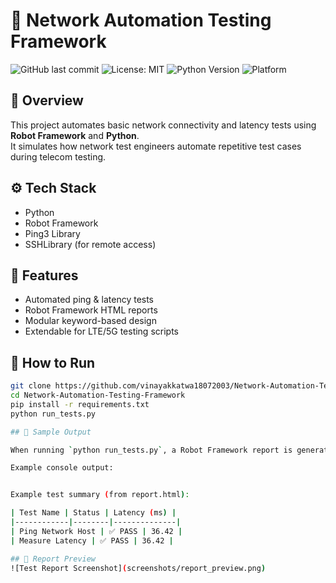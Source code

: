# 🧪 Network Automation Testing Framework

![GitHub last commit](https://img.shields.io/github/last-commit/Vinayak18072003/Network-Automation-Testing-Framework)
![License: MIT](https://img.shields.io/badge/License-MIT-green.svg)
![Python Version](https://img.shields.io/badge/python-3.11-blue)
![Platform](https://img.shields.io/badge/platform-windows%20%7C%20linux-blue)


## 📘 Overview
This project automates basic network connectivity and latency tests using **Robot Framework** and **Python**.  
It simulates how network test engineers automate repetitive test cases during telecom testing.

## ⚙️ Tech Stack
- Python  
- Robot Framework  
- Ping3 Library  
- SSHLibrary (for remote access)

## 🚀 Features
- Automated ping & latency tests  
- Robot Framework HTML reports  
- Modular keyword-based design  
- Extendable for LTE/5G testing scripts  

## 🧩 How to Run
```bash
git clone https://github.com/vinayakkatwa18072003/Network-Automation-Testing-Framework.git
cd Network-Automation-Testing-Framework
pip install -r requirements.txt
python run_tests.py

## 🧪 Sample Output

When running `python run_tests.py`, a Robot Framework report is generated in `/results/`.

Example console output:


Example test summary (from report.html):

| Test Name | Status | Latency (ms) |
|------------|--------|--------------|
| Ping Network Host | ✅ PASS | 36.42 |
| Measure Latency | ✅ PASS | 36.42 |

## 📸 Report Preview
![Test Report Screenshot](screenshots/report_preview.png)

